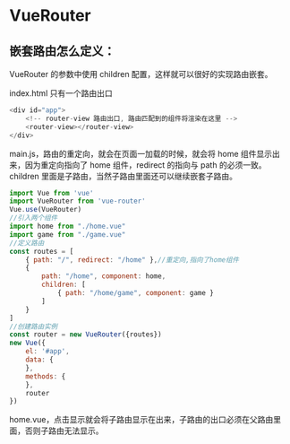 # VueRouter

## 嵌套路由怎么定义：

 VueRouter 的参数中使用 children 配置，这样就可以很好的实现路由嵌套。

index.html 只有一个路由出口

```javascript
<div id="app">
    <!-- router-view 路由出口, 路由匹配到的组件将渲染在这里 -->
    <router-view></router-view>
</div>
```

 main.js，路由的重定向，就会在页面一加载的时候，就会将 home 组件显示出来，因为重定向指向了 home 组件，redirect 的指向与 path 的必须一致。children 里面是子路由，当然子路由里面还可以继续嵌套子路由。

```javascript
import Vue from 'vue'
import VueRouter from 'vue-router'
Vue.use(VueRouter)
//引入两个组件
import home from "./home.vue"
import game from "./game.vue"
//定义路由
const routes = [
    { path: "/", redirect: "/home" },//重定向,指向了home组件
    {
        path: "/home", component: home,
        children: [
            { path: "/home/game", component: game }
        ]
    }
]
//创建路由实例
const router = new VueRouter({routes})
new Vue({
    el: '#app',
    data: {
    },
    methods: {
    },
    router
})
```

 home.vue，点击显示就会将子路由显示在出来，子路由的出口必须在父路由里面，否则子路由无法显示。

